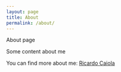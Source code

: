 ```yaml
---
layout: page
title: About
permalink: /about/
---
```


About page

Some content about me

You can find more about me:
[Ricardo Caiola][domain]

[domain]: https://www.ricardocaiola.com
